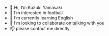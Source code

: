 - 👋 Hi, I’m Kazuki Yamasaki 
- 👀 I’m interested in football
- 🌱 I’m currently learning English
- 💞️ I’m looking to collaborate on talking with you
- 📫 please contact me directly

<!---
realsociedadfootball/realsociedadfootball is a ✨ special ✨ repository because its `README.md` (this file) appears on your GitHub profile.
You can click the Preview link to take a look at your changes.
--->
